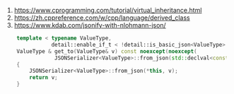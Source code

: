 
1. https://www.cprogramming.com/tutorial/virtual_inheritance.html
2. https://zh.cppreference.com/w/cpp/language/derived_class
3. https://www.kdab.com/jsonify-with-nlohmann-json/
```c++
    template < typename ValueType,
               detail::enable_if_t < !detail::is_basic_json<ValueType>::value && detail::has_from_json<basic_json_t,ValueType>::value, int > = 0 >
    ValueType & get_to(ValueType& v) const noexcept(noexcept(
                JSONSerializer<ValueType>::from_json(std::declval<const basic_json_t&>(), v)))
    {
        JSONSerializer<ValueType>::from_json(*this, v);
        return v;
    }
```